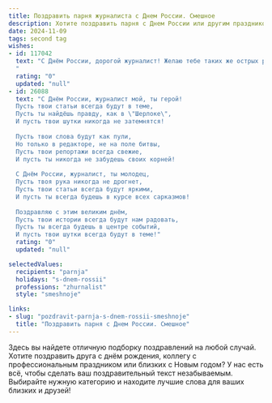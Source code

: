 ```yaml
---
title: Поздравить парня журналиста с Днем России. Смешное
description: Хотите поздравить парня с Днем России или другим праздником? Наш ИИ создаст незабываемое поздравление, а вы обязательно выделитесь среди других.  
date: 2024-11-09
tags: second tag
wishes:
- id: 117042
  text: "С Днём России, дорогой журналист! Желаю тебе таких же острых репортажей, как твои шутки, и таких же правдивых новостей, как твои обещания…  всё-таки иногда позволять себе маленькую ложь, как известно, полезно для здоровья!  Пусть твой профессиональный праздник будет полон ярких событий, а  российская действительность —  вечным источником вдохновения (и поводов посмеяться).  Ура!
  "
  rating: "0"
  updated: "null"
- id: 26088
  text: "С Днём России, журналист мой, ты герой!
  Пусть твои статьи всегда будут в теме,
  Пусть ты найдёшь правду, как в \"Шерлоке\",
  И пусть твои шутки никогда не затемнятся!
  
  Пусть твои слова будут как пули,
  Но только в редакторе, не на поле битвы,
  Пусть твои репортажи всегда свежие,
  И пусть ты никогда не забудешь своих корней!
  
  С Днём России, журналист, ты молодец,
  Пусть твоя рука никогда не дрогнет,
  Пусть твои статьи всегда будут яркими,
  И пусть ты всегда будешь в курсе всех сарказмов!
  
  Поздравляю с этим великим днём,
  Пусть твои истории всегда будут нам радовать,
  Пусть ты всегда будешь в центре событий,
  И пусть твои шутки всегда будут в теме!"
  rating: "0"
  updated: "null"

selectedValues:
  recipients: "parnja"
  holidays: "s-dnem-rossii"
  professions: "zhurnalist"
  style: "smeshnoje"

links:
- slug: "pozdravit-parnja-s-dnem-rossii-smeshnoje"
  title: "Поздравить парня с Днем России. Смешное"
---
```


Здесь вы найдете отличную подборку поздравлений на любой случай.
Хотите поздравить друга с днём рождения, коллегу с профессиональным праздником или близких с Новым годом? У нас есть всё, чтобы сделать ваш поздравительный текст незабываемым. Выбирайте нужную категорию и находите лучшие слова для ваших близких и друзей!
